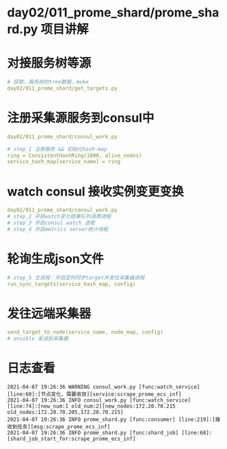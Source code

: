 
# day02/011_prome_shard/prome_shard.py 项目讲解

# 对接服务树等源
```yaml
# 获取，服务树的tree数据，moke
day02/011_prome_shard/get_targets.py
```

# 注册采集源服务到consul中
```yaml
day02/011_prome_shard/consul_work.py

# step_1 注册服务 && 初始化hash-map
ring = ConsistentHashRing(1000, alive_nodes)
service_hash_map[service_name] = ring

```

# watch consul 接收实例变更变换
```yaml
day02/011_prome_shard/consul_work.py
# step_2 开启watch变化结果队列消费进程
# step_3 开启consul watch 进程
# step_4 开启metrics server统计线程
```

# 轮询生成json文件
```yaml
# step_5 主进程：开启定时同步target并发往采集器进程
run_sync_targets(service_hash_map, config)
```

# 发往远端采集器
```yaml
send_target_to_node(service_name, node_map, config)
# ansible 发送到采集器
```


# 日志查看
```shell script
2021-04-07 19:26:36 WARNING consul_work.py [func:watch_service] [line:60]:[节点变化，需要收敛][service:scrape_prome_ecs_inf]
2021-04-07 19:26:36 INFO consul_work.py [func:watch_service] [line:74]:[new_num:1 old_num:2][new_nodes:172.20.70.215 old_nodes:172.20.70.205,172.20.70.215]
2021-04-07 19:26:36 INFO prome_shard.py [func:consumer] [line:219]:[接收到任务][msg:scrape_prome_ecs_inf]
2021-04-07 19:26:36 INFO prome_shard.py [func:shard_job] [line:68]:[shard_job_start_for:scrape_prome_ecs_inf]
```